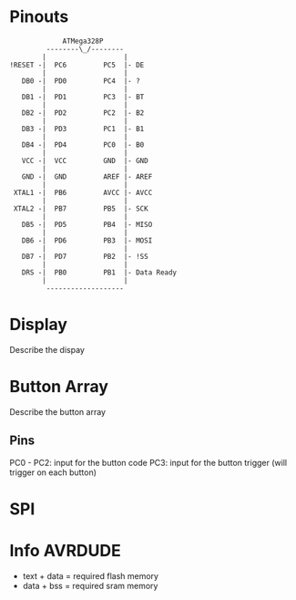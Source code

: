# Pinouts
                 ATMega328P
             --------\_/--------
            |                   |
    !RESET -|  PC6         PC5  |- DE
            |                   |
       DB0 -|  PD0         PC4  |- ?
            |                   |
       DB1 -|  PD1         PC3  |- BT
            |                   |
       DB2 -|  PD2         PC2  |- B2
            |                   |
       DB3 -|  PD3         PC1  |- B1
            |                   |
       DB4 -|  PD4         PC0  |- B0
            |                   |
       VCC -|  VCC         GND  |- GND
            |                   |
       GND -|  GND         AREF |- AREF
            |                   |
     XTAL1 -|  PB6         AVCC |- AVCC
            |                   |
     XTAL2 -|  PB7         PB5  |- SCK
            |                   |
       DB5 -|  PD5         PB4  |- MISO
            |                   |
       DB6 -|  PD6         PB3  |- MOSI
            |                   |
       DB7 -|  PD7         PB2  |- !SS
            |                   |
       DRS -|  PB0         PB1  |- Data Ready
            |                   |
             -------------------

# Display
Describe the dispay

# Button Array
Describe the button array

## Pins
PC0 - PC2: input for the button code
PC3: input for the button trigger (will trigger on each button)

# SPI

# Info AVRDUDE
- text + data = required flash memory
- data + bss = required sram memory


